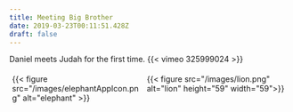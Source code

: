 ```yaml
---
title: Meeting Big Brother
date: 2019-03-23T00:11:51.428Z
draft: false
---
```

Daniel meets Judah for the first time.
{{< vimeo 325999024 >}}

<style>
.row {
  display: flex;
}

.column {
  
  padding: 5px;
}
</style>

<div class="row">
  <div class="column">
   {{< figure src="/images/elephantAppIcon.png" alt="elephant" >}}
  </div>
  <div class="column">
    {{< figure src="/images/lion.png" alt="lion" height="59" width="59">}}
  </div>
</div>
 
